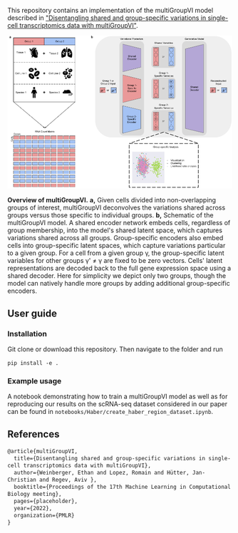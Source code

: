 This repository contains an implementation of the multiGroupVI model described
in ["Disentangling shared and group-specific variations in single-cell transcriptomics data with multiGroupVI"](www.placeholder.com).

![multigroupVI concept figure](concept_figure.png)

**Overview of multiGroupVI.** **a,** Given cells divided into non-overlapping groups of interest,
multiGroupVI deconvolves the variations shared across groups versus those specific to
individual groups. **b,** Schematic of the multiGroupVI model. A shared encoder
network embeds cells, regardless of group membership, into the model's shared latent
space, which captures variations shared across all groups. Group-specific encoders also
embed cells into group-specific latent spaces, which capture variations particular to a
given group. For a cell from a given group γ, the group-specific latent variables
for other groups γ' ≠ γ  are fixed to be zero vectors. Cells' latent
representations are decoded back to the full gene expression space using a shared
decoder. Here for simplicity we depict only two groups, though the model can natively
handle more groups by adding additional group-specific encoders.

## User guide


### Installation
Git clone or download this repository. Then navigate to the folder and run

```
pip install -e . 
```

### Example usage
A notebook demonstrating how to train a multiGroupVI model as well as for reproducing
our results on the scRNA-seq dataset considered in our paper can be found in
`notebooks/Haber/create_haber_region_dataset.ipynb`.

## References

```
@article{multiGroupVI,
  title={Disentangling shared and group-specific variations in single-cell transcriptomics data with multiGroupVI},
  author={Weinberger, Ethan and Lopez, Romain and Hütter, Jan-Christian and Regev, Aviv },
  booktitle={Proceedings of the 17th Machine Learning in Computational Biology meeting},
  pages={placeholder},
  year={2022},
  organization={PMLR}
}
```